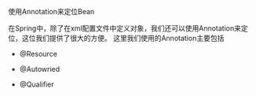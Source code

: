 使用Annotation来定位Bean

在Spring中，除了在xml配置文件中定义对象，我们还可以使用Annotation来定位，这位我们提供了很大的方便。
这里我们使用的Annotation主要包括

+ @Resource

+ @Autowried

+ @Qualifier